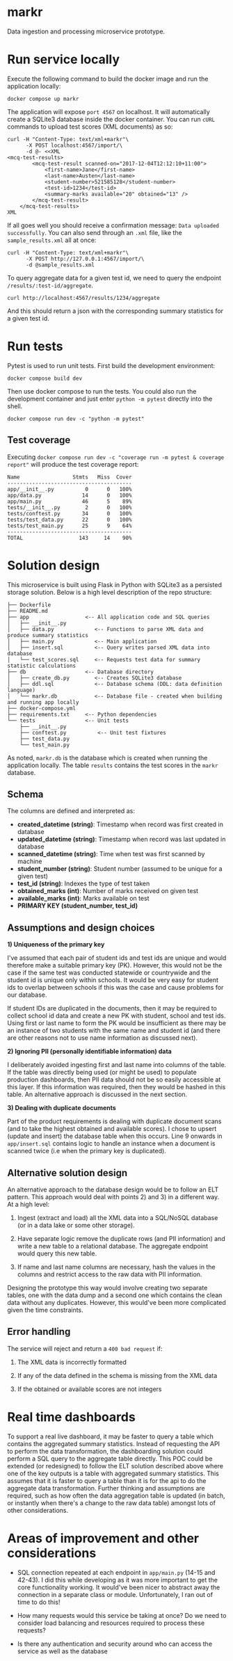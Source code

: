 # markr
Data ingestion and processing microservice prototype.

# Run service locally
Execute the following command to build the docker image and run the application locally:

```
docker compose up markr
```

The application will expose `port 4567` on localhost. It will automatically create a SQLite3 database inside the docker container. You can run `cURL` commands to upload test scores (XML documents) as so:

```
curl -H "Content-Type: text/xml+markr"\
      -X POST localhost:4567/import/\
      -d @- <<XML
<mcq-test-results>
        <mcq-test-result scanned-on="2017-12-04T12:12:10+11:00">
            <first-name>Jane</first-name>
            <last-name>Austen</last-name>
            <student-number>521585128</student-number>
            <test-id>1234</test-id>
            <summary-marks available="20" obtained="13" />
        </mcq-test-result>
    </mcq-test-results>
XML
```

If all goes well you should receive a confirmation message: `Data uploaded successfully`. You can also send through an `.xml` file, like the `sample_results.xml` all at once:

```
curl -H "Content-Type: text/xml+markr"\
      -X POST http://127.0.0.1:4567/import/\
      -d @sample_results.xml
```

To query aggregate data for a given test id, we need to query the endpoint `/results/:test-id/aggregate`. 

```
curl http://localhost:4567/results/1234/aggregate
```

And this should return a json with the corresponding summary statistics for a given test id. 

# Run tests
Pytest is used to run unit tests. First build the development environment:

```
docker compose build dev
```

Then use docker compose to run the tests. You could also run the development container and just enter `python -m pytest` directly into the shell. 

```
docker compose run dev -c "python -m pytest"
```

## Test coverage
Executing `docker compose run dev -c "coverage run -m pytest & coverage report"` will produce the test coverage report:

```
Name                 Stmts   Miss  Cover
----------------------------------------
app/__init__.py          0      0   100%
app/data.py             14      0   100%
app/main.py             46      5    89%
tests/__init__.py        2      0   100%
tests/conftest.py       34      0   100%
tests/test_data.py      22      0   100%
tests/test_main.py      25      9    64%
----------------------------------------
TOTAL                  143     14    90%
```

# Solution design
This microservice is built using Flask in Python with SQLite3 as a persisted storage solution. Below is a high level description of the repo structure:

```
├── Dockerfile
├── README.md
├── app                  <-- All application code and SQL queries
│   ├── __init__.py
│   ├── data.py             <-- Functions to parse XML data and produce summary statistics
│   ├── main.py             <-- Main application
│   ├── insert.sql          <-- Query writes parsed XML data into database
│   └── test_scores.sql     <-- Requests test data for summary statistic calculations
├── db                   <-- Database directory
│   ├── create_db.py        <-- Creates SQLite3 database
│   ├── ddl.sql             <-- Database schema (DDL: data definition language)
│   └── markr.db            <-- Database file - created when building and running app locally
├── docker-compose.yml
├── requirements.txt     <-- Python dependencies
└── tests                <-- Unit tests
    ├── __init__.py
    ├── conftest.py          <-- Unit test fixtures
    ├── test_data.py
    └── test_main.py
```
As noted, `markr.db` is the database which is created when running the application locally. The table `results` contains the test scores in the `markr` database. 

## Schema
The columns are defined and interpreted as:

- **created_datetime (string)**: Timestamp when record was first created in database
- **updated_datetime (string)**: Timestamp when record was last updated in database
- **scanned_datetime (string)**: Time when test was first scanned by machine
- **student_number (string)**: Student number (assumed to be unique for a given test)
- **test_id (string)**: Indexes the type of test taken 
- **obtained_marks (int)**: Number of marks received on given test
- **available_marks (int)**: Marks available on test
- **PRIMARY KEY (student_number, test_id)**

## Assumptions and design choices
**1) Uniqueness of the primary key**

I've assumed that each pair of student ids and test ids are unique and would therefore make a suitable primary key (PK). However, this would not be the case if the same test was conducted statewide or countrywide and the student id is unique only within schools. It would be very easy for student ids to overlap between schools if this was the case and cause problems for our database.

If student IDs are duplicated in the documents, then it may be required to collect school id data and create a new PK with student, school and test ids. Using first or last name to form the PK would be insufficient as there may be an instance of two students with the same name and student id (and there are other reasons not to use name information as discussed next).

**2) Ignoring PII (personally identifiable information) data**

I deliberately avoided ingesting first and last name into columns of the table. If the table was directly being used (or might be used) to populate production dashboards, then PII data should not be so easily accessible at this layer. If this information was required, then they would be hashed in this table. An alternative approach is discussed in the next section.

**3) Dealing with duplicate documents**

Part of the product requirements is dealing with duplicate document scans (and to take the highest obtained and available scores). I chose to upsert (update and insert) the database table when this occurs. Line 9 onwards in `app/insert.sql` contains logic to handle an instance when a document is scanned twice (i.e when the primary key is duplicated). 

## Alternative solution design
An alternative approach to the database design would be to follow an ELT pattern. This approach would deal with points 2) and 3) in a different way. At a high level:

1) Ingest (extract and load) all the XML data into a SQL/NoSQL database (or in a data lake or some other storage).

2) Have separate logic remove the duplicate rows (and PII information) and write a new table to a relational database. The aggregate endpoint would query this new table.

3) If name and last name columns are necessary, hash the values in the columns and restrict access to the raw data with PII information.

Designing the prototype this way would involve creating two separate tables, one with the data dump and a second one which contains the clean data without any duplicates. However, this would've been more complicated given the time constraints. 

## Error handling
The service will reject and return a `400 bad request` if:

1) The XML data is incorrectly formatted

2) If any of the data defined in the schema is missing from the XML data

3) If the obtained or available scores are not integers


# Real time dashboards
To support a real live dashboard, it may be faster to query a table which contains the aggregated summary statistics. Instead of requesting the API to perform the data transformation, the dashboarding solution could perform a SQL query to the aggregate table directly. This POC could be extended (or redesigned) to follow the ELT solution described above where one of the key outputs is a table with aggregated summary statistics. This assumes that it is faster to query a table than it is for the api to do the aggregate data transformation. Further thinking and assumptions are required, such as how often the data aggregation table is updated (in batch, or instantly when there's a change to the raw data table) amongst lots of other considerations. 

# Areas of improvement and other considerations
- SQL connection repeated at each endpoint in `app/main.py` (14-15 and 42-43). I did this while developing as it was more important to get the core functionality working. It would've been nicer to abstract away the connection in a separate class or module. Unfortunately, I ran out of time to do this!

- How many requests would this service be taking at once? Do we need to consider load balancing and resources required to process these requests?

- Is there any authentication and security around who can access the service as well as the database